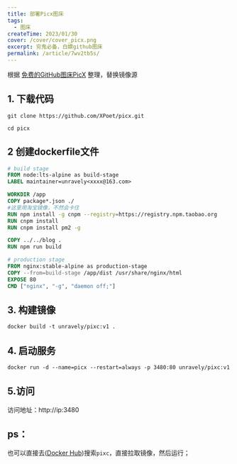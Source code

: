```yaml
---
title: 部署Picx图床
tags: 
  - 图床
createTime: 2023/01/30
cover: /cover/cover_picx.png
excerpt: 穷鬼必备，白嫖github图床
permalink: /article/7wv2tb5s/
---
```


根据 [免费的GitHub图床PicX](https://blog.csdn.net/wbsu2004/article/details/121154470) 整理，替换镜像源

## 1. 下载代码

```shell
git clone https://github.com/XPoet/picx.git

cd picx
```

## 2 创建dockerfile文件

```dockerfile
# build stage
FROM node:lts-alpine as build-stage
LABEL maintainer=unravely<xxxx@163.com>

WORKDIR /app
COPY package*.json ./
#这里用淘宝镜像，不然会卡住
RUN npm install -g cnpm --registry=https://registry.npm.taobao.org
RUN cnpm install
RUN cnpm install pm2 -g

COPY ../../blog .
RUN npm run build

# production stage
FROM nginx:stable-alpine as production-stage
COPY --from=build-stage /app/dist /usr/share/nginx/html
EXPOSE 80
CMD ["nginx", "-g", "daemon off;"]
```

## 3. 构建镜像

```dockerfile
docker build -t unravely/pixc:v1 .
```

## 4. 启动服务

```dockerfile
docker run -d --name=picx --restart=always -p 3480:80 unravely/pixc:v1
```

## 5.访问

访问地址：http://ip:3480

## ps：

也可以直接去([Docker Hub](https://hub.docker.com/search?type=image))搜索`pixc`，直接拉取镜像，然后运行；
